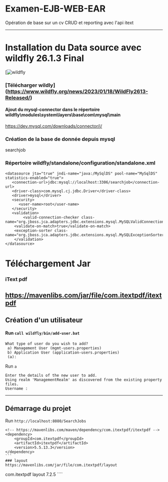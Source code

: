 # Examen-EJB-WEB-EAR
Opération de base  sur un cv CRUD et reporting avec l'api itext

---
# Installation du Data source avec wildfly 26.1.3 Final
[![wildfly](https://www.wildfly.org/news/2023/01/18/WildFly2613-Released/)

### **[Télécharger wildly] (https://www.wildfly.org/news/2023/01/18/WildFly2613-Released/)**

#### Ajout du mysql-connector dans le répertoire wildfly\modules\system\layers\base\com\mysql\main

https://dev.mysql.com/downloads/connector/j/

### Création de la base de donnée depuis mysql 
searchjob

### Répertoire wildfly/standalone/configuration/standalone.xml

````
<datasource jta="true" jndi-name="java:/MySqlDS" pool-name="MySqlDS" statistics-enabled="true">
   <connection-url>jdbc:mysql://localhost:3306/searchjob</connection-url>
   <driver-class>com.mysql.cj.jdbc.Driver</driver-class>
   <driver>mysql</driver>
   <security>
      <user-name>root</user-name>
   </security>
   <validation>
      	<valid-connection-checker class-name="org.jboss.jca.adapters.jdbc.extensions.mysql.MySQLValidConnectionChecker"/>
	<validate-on-match>true</validate-on-match>
	<exception-sorter class-name="org.jboss.jca.adapters.jdbc.extensions.mysql.MySQLExceptionSorter"/>
    </validation>
</datasource>
````

# Téléchargement Jar
### iText pdf
https://mavenlibs.com/jar/file/com.itextpdf/itextpdf
---
## Création d'un utilisateur 
#### Run `call wildfly/bin/add-user.bat`
````
What type of user do you wish to add?
 a) Management User (mgmt-users.properties)
 b) Application User (application-users.properties)
 (a):
````

Run `a`

````
Enter the details of the new user to add.
Using realm 'ManagementRealm' as discovered from the existing property files.
Username :
````
---
## Démarrage du projet 
Run `http://localhost:8080/SearchJobs`
````
<!-- https://mavenlibs.com/maven/dependency/com.itextpdf/itextpdf -->
<dependency>
    <groupId>com.itextpdf</groupId>
    <artifactId>itextpdf</artifactId>
    <version>5.5.13.3</version>
</dependency>
```
### layout
https://mavenlibs.com/jar/file/com.itextpdf/layout
````
<!-- https://mavenlibs.com/maven/dependency/com.itextpdf/layout -->
<dependency>
    <groupId>com.itextpdf</groupId>
    <artifactId>layout</artifactId>
    <version>7.2.5</version>
</dependency>
````
